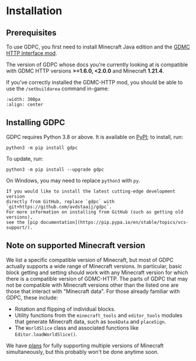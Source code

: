 # Installation

## Prerequisites

To use GDPC, you first need to install Minecraft Java edition and the
[GDMC HTTP Interface mod](https://github.com/Niels-NTG/gdmc_http_interface).

The version of GDPC whose docs you're currently looking at is compatible
with GDMC HTTP versions **>=1.6.0, <2.0.0** and Minecraft **1.21.4**.

If you've correctly installed the GDMC-HTTP mod, you should be able to use
the `/setbuildarea` command in-game:

```{image} ../images/setbuildarea.png
:width: 300px
:align: center
```


## Installing GDPC

GDPC requires Python 3.8 or above.
It is available on [PyPI](https://pypi.org/project/gdpc/); to install, run:
```
python3 -m pip install gdpc
```
To update, run:
```
python3 -m pip install --upgrade gdpc
```

On Windows, you may need to replace `python3` with `py`.

```{note}
If you would like to install the latest cutting-edge development version
directly from GitHub, replace `gdpc` with
`git+https://github.com/avdstaaij/gdpc`.
For more information on installing from GitHub (such as getting old versions),
see the [pip documentation](https://pip.pypa.io/en/stable/topics/vcs-support/).
```


## Note on supported Minecraft version

We list a specific compatible version of Minecraft, but most of GDPC actually
supports a wide range of Minecraft versions. In particular, basic block getting
and setting should work with any Minecraft version for which there is a
compatible version of GDMC-HTTP. The parts of GDPC that may not be compatible
with Minecraft versions other than the listed one are those that interact with
"Minecraft data". For those already familiar with GDPC, these include:
- Rotation and flipping of individual blocks.
- Utility functions from the `minecraft_tools` and `editor_tools` modules that
  generate Minecraft data, such as `bookData` and `placeSign`.
- The `WorldSlice` class and associated functions like
  `Editor.loadWorldSlice()`.

We have [plans](https://github.com/avdstaaij/gdpc/issues/99) for fully
supporting multiple versions of Minecraft simultaneously, but this probably
won't be done anytime soon.
